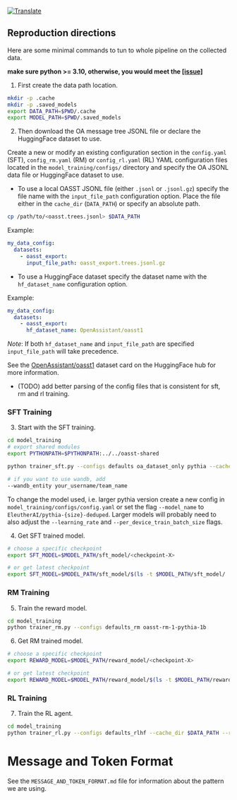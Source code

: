 <a href="https://github-com.translate.goog/LAION-AI/Open-Assistant/blob/main/model/README.md?_x_tr_sl=auto&_x_tr_tl=en&_x_tr_hl=en&_x_tr_pto=wapp">![Translate](https://img.shields.io/badge/Translate-blue)</a>

## Reproduction directions

Here are some minimal commands to tun to whole pipeline on the collected data.

**make sure python >= 3.10, otherwise, you would meet the
[[issue]](https://github.com/tiangolo/typer/issues/371#issuecomment-1288987924)**

1. First create the data path location.

```bash
mkdir -p .cache
mkdir -p .saved_models
export DATA_PATH=$PWD/.cache
export MODEL_PATH=$PWD/.saved_models
```

2. Then download the OA message tree JSONL file or declare the HuggingFace
   dataset to use.

Create a new or modify an existing configuration section in the `config.yaml`
(SFT), `config_rm.yaml` (RM) or `config_rl.yaml` (RL) YAML configuration files
located in the `model_training/configs/` directory and specify the OA JSONL data
file or HuggingFace dataset to use.

- To use a local OASST JSONL file (either `.jsonl` or `.jsonl.gz`) specify the
  file name with the `input_file_path` configuration option. Place the file
  either in the `cache_dir` (`DATA_PATH`) or specify an absolute path.

```bash
cp /path/to/<oasst.trees.jsonl> $DATA_PATH
```

Example:

```yaml
my_data_config:
  datasets:
    - oasst_export:
      input_file_path: oasst_export.trees.jsonl.gz
```

- To use a HuggingFace dataset specify the dataset name with the
  `hf_dataset_name` configuration option.

Example:

```yaml
my_data_config:
  datasets:
    - oasst_export:
      hf_dataset_name: OpenAssistant/oasst1
```

_Note_: If both `hf_dataset_name` and `input_file_path` are specified
`input_file_path` will take precedence.

See the
[OpenAssistant/oasst1](https://huggingface.co/datasets/OpenAssistant/oasst1)
dataset card on the HuggingFace hub for more information.

- (TODO) add better parsing of the config files that is consistent for sft, rm
  and rl training.

### SFT Training

3. Start with the SFT training.

```bash
cd model_training
# export shared modules
export PYTHONPATH=$PYTHONPATH:../../oasst-shared

python trainer_sft.py --configs defaults oa_dataset_only pythia --cache_dir $DATA_PATH --output_dir $MODEL_PATH/sft_model

# if you want to use wandb, add
--wandb_entity your_username/team_name
```

To change the model used, i.e. larger pythia version create a new config in
`model_training/configs/config.yaml` or set the flag `--model_name` to
`EleutherAI/pythia-{size}-deduped`. Larger models will probably need to also
adjust the `--learning_rate` and `--per_device_train_batch_size` flags.

4. Get SFT trained model.

```bash
# choose a specific checkpoint
export SFT_MODEL=$MODEL_PATH/sft_model/<checkpoint-X>

# or get latest checkpoint
export SFT_MODEL=$MODEL_PATH/sft_model/$(ls -t $MODEL_PATH/sft_model/ | head -n 1)
```

### RM Training

5. Train the reward model.

```bash
cd model_training
python trainer_rm.py --configs defaults_rm oasst-rm-1-pythia-1b
```

6. Get RM trained model.

```bash
# choose a specific checkpoint
export REWARD_MODEL=$MODEL_PATH/reward_model/<checkpoint-X>

# or get latest checkpoint
export REWARD_MODEL=$MODEL_PATH/reward_model/$(ls -t $MODEL_PATH/reward_model/ | head -n 1)
```

### RL Training

7. Train the RL agent.

```bash
cd model_training
python trainer_rl.py --configs defaults_rlhf --cache_dir $DATA_PATH --rank_model $REWARD_MODEL --sft_model $SFT_MODEL --output_dir $MODEL_PATH/rl_model
```

# Message and Token Format

See the `MESSAGE_AND_TOKEN_FORMAT.md` file for information about the pattern we
are using.
